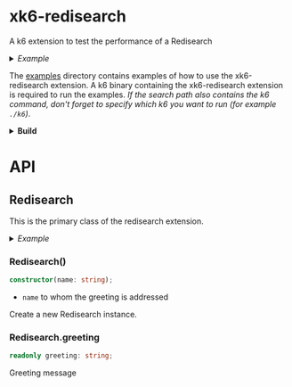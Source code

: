 <!--

  You can edit the file as you like before or after the HTML comment,
  but do not edit the API documentation between the following HTML comments,
  it was automatically generated from the index.d.ts file.

  You can regenerate the API documentation and bindings code at any time
  by "go generate ." command. The "//go:generate ..." comments required for this
  can be found in the redisearch.go file.

-->
<!-- begin:api -->
xk6-redisearch
==============

A k6 extension to test the performance of a Redisearch

<details><summary><em>Example</em></summary>

```ts
import globalRedisearch, { Redisearch } from "k6/x/redisearch"

export default function () {
  console.log(globalRedisearch.greeting)

  let instance = new Redisearch("Wonderful World")
  console.log(instance.greeting)
}
```

</details>

The [examples](https://github.com/mzaksana/xk6-redisearch/blob/master/examples) directory contains examples of how to use the xk6-redisearch extension. A k6 binary containing the xk6-redisearch extension is required to run the examples. *If the search path also contains the k6 command, don't forget to specify which k6 you want to run (for example `./k6`\)*.

<details>
<summary><strong>Build</strong></summary>

The [xk6](https://github.com/grafana/xk6) build tool can be used to build a k6 that will include xk6-redisearch extension:

```bash
$ xk6 build --with github.com/mzaksana/xk6-redisearch@latest
```

For more build options and how to use xk6, check out the [xk6 documentation]([xk6](https://github.com/grafana/xk6)).

</details>

API
===

Redisearch
----------

This is the primary class of the redisearch extension.

<details><summary><em>Example</em></summary>

```ts
import { Redisearch } from "k6/x/redisearch"

export default function () {
  let instance = new Redisearch("Wonderful World")
  console.log(instance.greeting)
}
```

</details>

### Redisearch()

```ts
constructor(name: string);
```

-	`name` to whom the greeting is addressed

Create a new Redisearch instance.

### Redisearch.greeting

```ts
readonly greeting: string;
```

Greeting message
<!-- end:api -->
